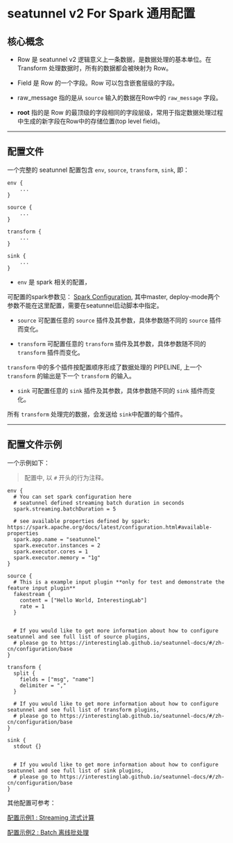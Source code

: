 # seatunnel v2 For Spark 通用配置


## 核心概念

* Row 是 seatunnel v2 逻辑意义上一条数据，是数据处理的基本单位。在 Transform 处理数据时，所有的数据都会被映射为 Row。

* Field 是 Row 的一个字段。Row 可以包含嵌套层级的字段。

* raw_message 指的是从 `source` 输入的数据在Row中的 `raw_message` 字段。

* __root__ 指的是 Row 的最顶级的字段相同的字段层级，常用于指定数据处理过程中生成的新字段在Row中的存储位置(top level field)。


---

## 配置文件

一个完整的 seatunnel 配置包含 `env`, `source`, `transform`, `sink`, 即：

```
env {
    ...
}

source {
    ...
}

transform {
    ...
}

sink {
    ...
}

```

* `env` 是 spark 相关的配置，

可配置的spark参数见：
[Spark Configuration](https://spark.apache.org/docs/latest/configuration.html#available-properties),
其中master, deploy-mode两个参数不能在这里配置，需要在seatunnel启动脚本中指定。

* `source` 可配置任意的 `source` 插件及其参数，具体参数随不同的 `source` 插件而变化。

* `transform` 可配置任意的 `transform` 插件及其参数，具体参数随不同的 `transform` 插件而变化。

`transform` 中的多个插件按配置顺序形成了数据处理的 PIPELINE, 上一个 `transform` 的输出是下一个 `transform` 的输入。

* `sink` 可配置任意的 `sink` 插件及其参数，具体参数随不同的 `sink` 插件而变化。

所有 `transform` 处理完的数据，会发送给 `sink`中配置的每个插件。


---

## 配置文件示例

一个示例如下：

> 配置中, 以 `#` 开头的行为注释。

```
env {
  # You can set spark configuration here
  # seatunnel defined streaming batch duration in seconds
  spark.streaming.batchDuration = 5

  # see available properties defined by spark: https://spark.apache.org/docs/latest/configuration.html#available-properties
  spark.app.name = "seatunnel"
  spark.executor.instances = 2
  spark.executor.cores = 1
  spark.executor.memory = "1g"
}

source {
  # This is a example input plugin **only for test and demonstrate the feature input plugin**
  fakestream {
    content = ["Hello World, InterestingLab"]
    rate = 1
  }


  # If you would like to get more information about how to configure seatunnel and see full list of source plugins,
  # please go to https://interestinglab.github.io/seatunnel-docs/#/zh-cn/configuration/base
}

transform {
  split {
    fields = ["msg", "name"]
    delimiter = ","
  }

  # If you would like to get more information about how to configure seatunnel and see full list of transform plugins,
  # please go to https://interestinglab.github.io/seatunnel-docs/#/zh-cn/configuration/base
}

sink {
  stdout {}


  # If you would like to get more information about how to configure seatunnel and see full list of sink plugins,
  # please go to https://interestinglab.github.io/seatunnel-docs/#/zh-cn/configuration/base
}
```

其他配置可参考：

[配置示例1 : Streaming 流式计算](https://github.com/InterestingLab/seatunnel/blob/wd-v2-baseline/config/spark.streaming.conf.template)

[配置示例2 : Batch 离线批处理](https://github.com/InterestingLab/seatunnel/blob/wd-v2-baseline/config/spark.batch.conf.template)
